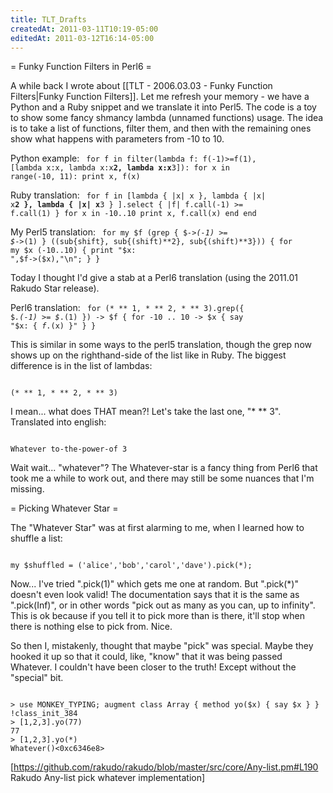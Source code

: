 ```yaml
---
title: TLT_Drafts
createdAt: 2011-03-11T10:19-05:00
editedAt: 2011-03-12T16:14-05:00
---
```


= Funky Function Filters in Perl6 =

A while back I wrote about [[TLT - 2006.03.03 - Funky Function Filters|Funky Function Filters]]. Let me refresh your memory - we have a Python and a Ruby snippet and we translate it into Perl5. The code is a toy to show some fancy shmancy lambda (unnamed functions) usage. The idea is to take a list of functions, filter them, and then with the remaining ones show what happens with parameters from -10 to 10.

Python example:
<code>
for f in filter(lambda f: f(-1)>=f(1),
                [lambda x:x, lambda x:x**2, lambda x:x**3]):
    for x in range(-10, 11):
        print x, f(x)
</code>

Ruby translation:
<code>
for f in [lambda { |x| x }, lambda { |x| x**2 }, lambda { |x| x**3 }
         ].select { |f| f.call(-1) >= f.call(1) }
    for x in -10..10
        print x, f.call(x)
    end
end
</code>

My Perl5 translation:
<code>
for my $f (grep { $_->(-1) >= $_->(1) }
        ((sub{shift}, sub{(shift)**2}, sub{(shift)**3})) {
  for my $x (-10..10) {
    print "$x: ",$f->($x),"\n";
  }
}
</code>

Today I thought I'd give a stab at a Perl6 translation (using the 2011.01 Rakudo Star release).

Perl6 translation:
<code>
for (* ** 1, * ** 2, * ** 3).grep({ $_.(-1) >= $_.(1) })
    -> $f {
  for -10 .. 10 -> $x {
    say "$x: { $f.($x) }"
  }
}
</code>

This is similar in some ways to the perl5 translation, though the grep now shows up on the righthand-side of the list like in Ruby. The biggest difference is in the list of lambdas:

<code>
(* ** 1, * ** 2, * ** 3)
</code>

I mean... what does THAT mean?! Let's take the last one, "* ** 3". Translated into english:

<code>
Whatever to-the-power-of 3
</code>

Wait wait... "whatever"? The Whatever-star is a fancy thing from Perl6 that took me a while to work out, and there may still be some nuances that I'm missing.

= Picking Whatever Star =

The "Whatever Star" was at first alarming to me, when I learned how to shuffle a list:

<code>
my $shuffled = ('alice','bob','carol','dave').pick(*);
</code>

Now... I've tried ".pick(1)" which gets me one at random. But ".pick(*)" doesn't even look valid! The documentation says that it is the same as ".pick(Inf)", or in other words "pick out as many as you can, up to infinity". This is ok because if you tell it to pick more than is there, it'll stop when there is nothing else to pick from. Nice.

So then I, mistakenly, thought that maybe "pick" was special. Maybe they hooked it up so that it could, like, "know" that it was being passed Whatever. I couldn't have been closer to the truth! Except without the "special" bit.

<code>
> use MONKEY_TYPING; augment class Array { method yo($x) { say $x } }
!class_init_384
> [1,2,3].yo(77)
77
> [1,2,3].yo(*)
Whatever()<0xc6346e8>
</code>

[https://github.com/rakudo/rakudo/blob/master/src/core/Any-list.pm#L190 Rakudo Any-list pick whatever implementation]


